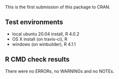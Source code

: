 This is the first submission of this package to CRAN.

## Test environments
* local ubuntu 20.04 install, R 4.0.2
* OS X install (on travis-ci), R 
* windows (on winbuilder), R 4.1.1

## R CMD check results
There were no ERRORs, no WARNINGs and no NOTEs.

